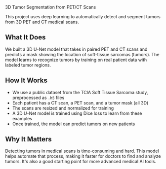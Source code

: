 3D Tumor Segmentation from PET/CT Scans

This project uses deep learning to automatically detect and segment tumors from 3D PET and CT medical scans.

##  What It Does

We built a 3D U-Net model that takes in paired PET and CT scans and predicts a mask showing the location of soft-tissue sarcomas (tumors). The model learns to recognize tumors by training on real patient data with labeled tumor regions.

##  How It Works

- We use a public dataset from the TCIA Soft Tissue Sarcoma study, preprocessed as `.h5` files
- Each patient has a CT scan, a PET scan, and a tumor mask (all 3D)
- The scans are resized and normalized for training
- A 3D U-Net model is trained using Dice loss to learn from these examples
- Once trained, the model can predict tumors on new patients

##  Why It Matters

Detecting tumors in medical scans is time-consuming and hard. This model helps automate that process, making it faster for doctors to find and analyze tumors. It's also a good starting point for more advanced medical AI tools.
